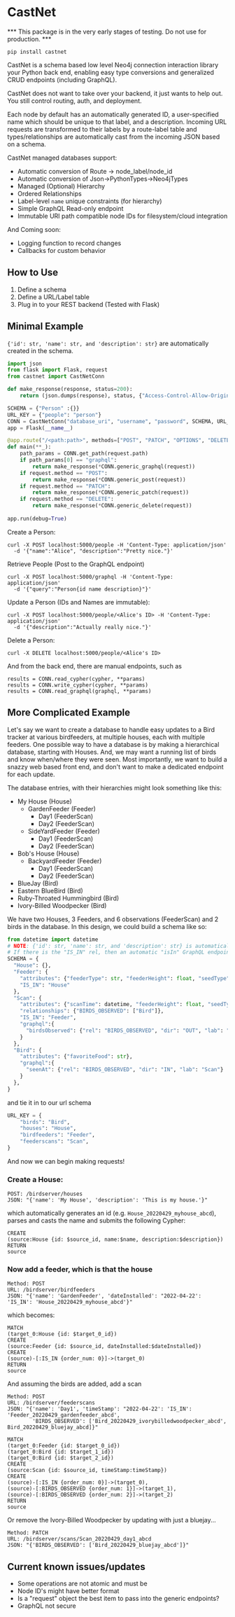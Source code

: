 # CastNet
*** This package is in the very early stages of testing. Do not use for production. ***

`pip install castnet`

CastNet is a schema based low level Neo4j connection interaction library your Python back end, enabling easy type conversions and generalized CRUD endpoints (including GraphQL).

CastNet does not want to take over your backend, it just wants to help out. You still control routing, auth, and deployment.

Each node by default has an automatically generated ID, a user-specified name which should be unique to that label, and a description. Incoming URL requests are transformed to their labels by a route-label table and types/relationships are automatically cast from the incoming JSON based on a schema. 

CastNet managed databases support:
* Automatic conversion of Route -> node_label/node_id
* Automatic conversion of Json->PythonTypes->Neo4jTypes 
* Managed (Optional) Hierarchy
* Ordered Relationships
* Label-level `name` unique constraints (for hierarchy)
* Simple GraphQL Read-only endpoint
* Immutable URI path compatible node IDs for filesystem/cloud integration

And Coming soon:
* Logging function to record changes
* Callbacks for custom behavior

## How to Use
1. Define a schema
2. Define a URL/Label table
3. Plug in to your REST backend (Tested with Flask)

## Minimal Example
`{'id': str, 'name': str, and 'description': str}` are automatically created in the schema.
```Python
import json
from flask import Flask, request
from castnet import CastNetConn

def make_response(response, status=200):
    return (json.dumps(response), status, {"Access-Control-Allow-Origin": "*"})

SCHEMA = {"Person" :{}}
URL_KEY = {"people": "person"}
CONN = CastNetConn("database_uri", "username", "password", SCHEMA, URL_KEY)
app = Flask(__name__)

@app.route("/<path:path>", methods=["POST", "PATCH", "OPTIONS", "DELETE"])
def main(**_):
    path_params = CONN.get_path(request.path)
    if path_params[0] == "graphql":
        return make_response(*CONN.generic_graphql(request))
    if request.method == "POST":
        return make_response(*CONN.generic_post(request))
    if request.method == "PATCH":
        return make_response(*CONN.generic_patch(request))
    if request.method == "DELETE":
        return make_response(*CONN.generic_delete(request))
    
app.run(debug=True)
```
Create a Person:
```
curl -X POST localhost:5000/people -H 'Content-Type: application/json' 
  -d '{"name":"Alice", "description":"Pretty nice."}'
```
Retrieve People (Post to the GraphQL endpoint)
```
curl -X POST localhost:5000/graphql -H 'Content-Type: application/json' 
  -d '{"query":"Person{id name description}"}'
```
Update a Person (IDs and Names are immutable):
```
curl -X POST localhost:5000/people/<Alice's ID> -H 'Content-Type: application/json' 
  -d '{"description":"Actually really nice."}'
```
Delete a Person:
```
curl -X DELETE localhost:5000/people/<Alice's ID>
```
And from the back end, there are manual endpoints, such as 
```
results = CONN.read_cypher(cypher, **params)
results = CONN.write_cypher(cypher, **params)
results = CONN.read_graphql(graphql, **params)
```

## More Complicated Example
Let's say we want to create a database to handle easy updates to a Bird tracker at various birdfeeders, at multiple houses, each with multiple feeders. One possible way to have a database is by making a hierarchical database, starting with Houses. And, we may want a running list of birds and know when/where they were seen. Most importantly, we want to build a snazzy web based front end, and don't want to make a dedicated endpoint for each update.

The database entries, with their hierarchies might look something like this:

* My House (House)
  * GardenFeeder (Feeder)
    * Day1 (FeederScan)
    * Day2 (FeederScan)
  * SideYardFeeder (Feeder)
    * Day1 (FeederScan)
    * Day2 (FeederScan)
* Bob's House (House)
  * BackyardFeeder (Feeder)
    * Day1 (FeederScan)
    * Day2 (FeederScan)
* BlueJay (Bird)
* Eastern BlueBird (Bird)
* Ruby-Throated Hummingbird (Bird)
* Ivory-Billed Woodpecker (Bird)

We have two Houses, 3 Feeders, and 6 observations (FeederScan) and 2 birds in the database. In this design, we could build a schema like so:

```python
from datetime import datetime
# NOTE: {'id': str, 'name': str, and 'description': str} is automatically added to attributes
# If there is the "IS_IN" rel, then an automatic "isIn" GraphQL endpoint is created.
SCHEMA = {
  "House": {},
  "Feeder": {
    "attributes": {"feederType": str, "feederHeight": float, "seedType": str, "dateInstalled": datetime},
    "IS_IN": "House"
  },
  "Scan": {
    "attributes": {"scanTime": datetime, "feederHeight": float, "seedType": str, "dateInstalled": datetime},
    "relationships": {"BIRDS_OBSERVED": ["Bird"]},
    "IS_IN": "Feeder",
    "graphql":{
      "birdsObserved": {"rel": "BIRDS_OBSERVED", "dir": "OUT", "lab": "Bird"}
    }
  },
  "Bird": {
    "attributes": {"favoriteFood": str},
    "graphql":{
      "seenAt": {"rel": "BIRDS_OBSERVED", "dir": "IN", "lab": "Scan"}
    }
  },
}
```
and tie it in to our url schema
```python
URL_KEY = {
    "birds": "Bird",
    "houses": "House",
    "birdfeeders": "Feeder",
    "feederscans": "Scan",
}
```

And now we can begin making requests!

### Create a House:
```
POST: /birdserver/houses
JSON: "{'name': 'My House', 'description': 'This is my house.'}"
``` 
which automatically generates an id (e.g. `House_20220429_myhouse_abcd`), parses and casts the name and submits the following Cypher:
```
CREATE
(source:House {id: $source_id, name:$name, description:$description})
RETURN
source
```
### Now add a feeder, which is that the house
```
Method: POST
URL: /birdserver/birdfeeders
JSON: "{'name': 'GardenFeeder', 'dateInstalled': "2022-04-22': 'IS_IN': 'House_20220429_myhouse_abcd'}"
```
which becomes:
```Cypher
MATCH
(target_0:House {id: $target_0_id})
CREATE
(source:Feeder {id: $source_id, dateInstalled:$dateInstalled})
CREATE
(source)-[:IS_IN {order_num: 0}]->(target_0)
RETURN
source
```
And assuming the birds are added, add a scan
```
Method: POST
URL: /birdserver/feederscans
JSON: "{'name': 'Day1', 'timeStamp': "2022-04-22': 'IS_IN': 'Feeder_20220429_gardenfeeder_abcd',
        'BIRDS_OBSERVED': ['Bird_20220429_ivorybilledwoodpecker_abcd', Bird_20220429_bluejay_abcd]}"
```
```Cypher
MATCH
(target_0:Feeder {id: $target_0_id})
(target_0:Bird {id: $target_1_id})
(target_0:Bird {id: $target_2_id})
CREATE
(source:Scan {id: $source_id, timeStamp:timeStamp})
CREATE
(source)-[:IS_IN {order_num: 0}]->(target_0),
(source)-[:BIRDS_OBSERVED {order_num: 1}]->(target_1),
(source)-[:BIRDS_OBSERVED {order_num: 2}]->(target_2)
RETURN
source
```
Or remove the Ivory-Billed Woodpecker by updating with just a bluejay...
```
Method: PATCH
URL: /birdserver/scans/Scan_20220429_day1_abcd
JSON: "{'BIRDS_OBSERVED': ['Bird_20220429_bluejay_abcd']}"
```

## Current known issues/updates
* Some operations are not atomic and must be
* Node ID's might have better format
* Is a "request" object the best item to pass into the generic endpoints?
* GraphQL not secure